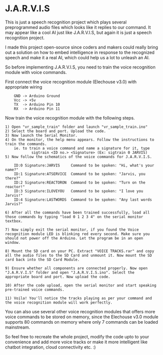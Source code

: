 # J.A.R.V.I.S

This is just a speech recognition project which plays several preprogrammed audio files which looks like it replies to our command. It may appear like a cool AI just like J.A.R.V.I.S, but again it is just a speech recognition project.

I made this project open-source since coders and makers could really bring out a solution on how to embed intelligence in response to the recognized speech and make it a real AI, which could help us a lot to unleash an AI.

So before implementing J.A.R.V.I.S, you need to train the voice recognition module with voice commands.

First connect the voice recognition module (Elechouse v3.0) with appropriate wiring

		GND -> Arduino Ground
		Vcc -> +5v
		TX  -> Arduino Pin 10
		RX  -> Arduino Pin 11
		
Now train the voice recognition module with the following steps. 
		
	1) Open "vr_sample_train" folder and launch "vr_sample_train.ino"	
	2) Select the board and port. Upload the code.
	3) Now launch the Serial Monitor.
	4) On the monitor, the help menu appears. Follow the instructions to train the commands.
		ie. to train a voice command and name a signature for it, type
				sigtrain <ID no.> <Signature> (Ex: sigtrain 0 JARVIS)
	5) Now follow the schematics of the voice commands for J.A.R.V.I.S.
		
		ID:0 Signature:JARVIS     Command to be spoken: "Hi, what's your name?"
		ID:1 Signature:ATSERVICE  Command to be spoken: "Jarvis, you there?"
		ID:2 Signature:REACTORON  Command to be spoken: "Turn on the reactor!"
		ID:3 Signature:ILOVEYOU   Command to be spoken: "I love you Jarvis!"
		ID:4 Signature:LASTWORDS  Command to be spoken: "Any last words Jarvis?"
		
	6) After all the commands have been trained successfully, load all those commands by typing "load 0 1 2 3 4" on the serial monitor textbox.
	
	7) Now simply exit the serial monitor, if you found the Voice recognition module LED is blinking red every second. Make sure you should not power off the Arduino. Let the program be in an open window.
	
    8) Mount the SD card on your PC. Extract "VOICE TRACKS.rar" and copy all the audio files to the SD Card and unmount it. Now mount the SD card back into the SD Card Module.

	9) Ensure whether all components are connected properly. Now open "J.A.R.V.I.S" folder and open "J.A.R.V.I.S.ino". Select the appropriate board and port. Now upload the code.
	
	10) After the code upload, open the serial monitor and start speaking pre-trained voice commands.
	
	11) Voila! You'll notice the tracks playing as per your command and the voice recognition module will work perfectly.
	
You can also use several other voice recognition modules that offers more voice commands to be stored on memory, since the Elechouse v3.0 module supports 80 commands on memory where only 7 commands can be loaded mainstream.

So feel free to recreate the whole project, modify the code upto to your convenience and add more voice tracks or make it more intelligent like chatbot integration, cloud connectivity etc. :)

 
